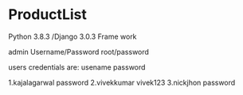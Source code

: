 # ProductList
Python 3.8.3 /Django 3.0.3 Frame work

admin Username/Password
root/password

users credentials are:
usename           password

1.kajalagarwal    password
2.vivekkumar      vivek123
3.nickjhon        password
